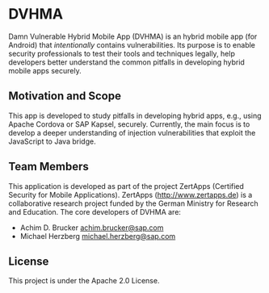 # DVHMA
Damn Vulnerable Hybrid Mobile App (DVHMA) is an hybrid mobile app (for
Android) that *intentionally* contains vulnerabilities. Its purpose is
to enable security professionals to test their tools and techniques
legally, help developers better understand the common pitfalls in
developing hybrid mobile apps securely.

## Motivation and Scope
This app is developed to study pitfalls in developing hybrid apps,
e.g., using Apache Cordova or SAP Kapsel, securely. Currently, the
main focus is to develop a deeper understanding of injection
vulnerabilities that exploit the JavaScript to Java bridge.

## Team Members
This application is developed as part of the project ZertApps
(Certified Security for Mobile Applications). ZertApps
(http://www.zertapps.de) is a collaborative research project funded by
the German Ministry for Research and Education. The core developers of
DVHMA are:
* Achim D. Brucker <achim.brucker@sap.com>
* Michael Herzberg <michael.herzberg@sap.com>

## License
This project is under the Apache 2.0 License. 